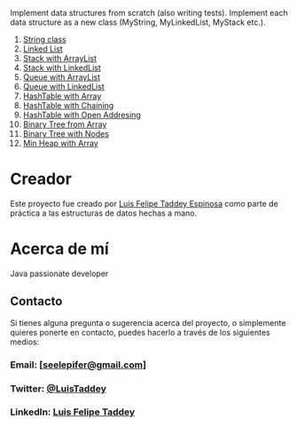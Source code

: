 Implement data structures from scratch (also writing tests). Implement each data structure as a new class (MyString, MyLinkedList, MyStack etc.).

1. [String class](https://github.com/SeelePifer/data-structures-by-hand/blob/main/src/main/java/org/example/MyString.java)
2. [Linked List](https://github.com/SeelePifer/data-structures-by-hand/blob/main/src/main/java/org/example/MyLinkedList.java)
3. [Stack with ArrayList](https://github.com/SeelePifer/data-structures-by-hand/blob/main/src/main/java/org/example/StackFromArray.java)
4. [Stack with LinkedList](https://github.com/SeelePifer/data-structures-by-hand/blob/main/src/main/java/org/example/StackFromList.java)
4. [Queue with ArrayList](https://github.com/SeelePifer/data-structures-by-hand/blob/main/src/main/java/org/example/QueueFromArray.java)
5. [Queue with LinkedList](https://github.com/SeelePifer/data-structures-by-hand/blob/main/src/main/java/org/example/QueueFromList.java)
5. [HashTable with Array](https://github.com/SeelePifer/data-structures-by-hand/blob/main/src/main/java/org/example/HashTableFromArray.java)
6. [HashTable with Chaining](https://github.com/SeelePifer/data-structures-by-hand/blob/main/src/main/java/org/example/HashTableFromChaining.java)
7. [HashTable with Open Addresing](https://github.com/SeelePifer/data-structures-by-hand/blob/main/src/main/java/org/example/HashTableFromOpenAdressing.java)
6. [Binary Tree from Array](https://github.com/SeelePifer/data-structures-by-hand/blob/main/src/main/java/org/example/BinaryTreeFromArray.java)
7. [Binary Tree with Nodes](https://github.com/SeelePifer/data-structures-by-hand/blob/main/src/main/java/org/example/BinaryTreeWithNodes.java)
7. [Min Heap with Array](https://github.com/SeelePifer/data-structures-by-hand/blob/main/src/main/java/org/example/MinHeap.java)

# Creador
Este proyecto fue creado por [Luis Felipe Taddey Espinosa](https://github.com/SeelePifer) como parte de práctica a las estructuras de datos hechas a mano.

# Acerca de mí
Java passionate developer

## Contacto
Si tienes alguna pregunta o sugerencia acerca del proyecto, o simplemente quieres ponerte en contacto, puedes hacerlo a través de los siguientes medios:

### Email: [seelepifer@gmail.com]
### Twitter: [@LuisTaddey](https://twitter.com/LuisTaddey)
### LinkedIn: [Luis Felipe Taddey](https://www.linkedin.com/in/luis-felipe-taddey-espinosa-4336691a1/)